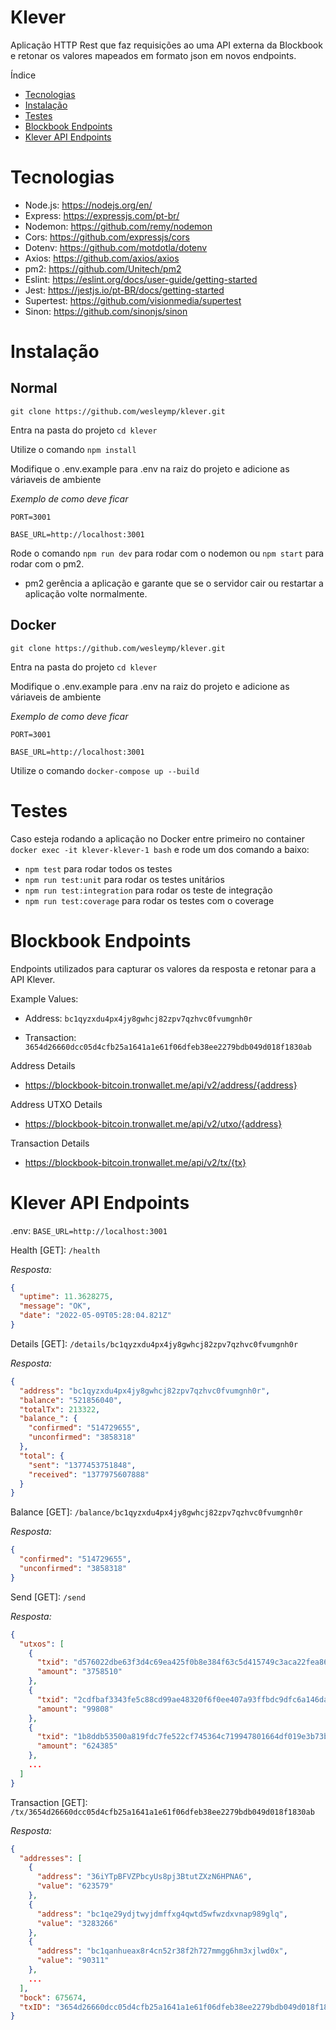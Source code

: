 # Klever

Aplicação HTTP Rest que faz requisições ao uma API externa da Blockbook e retonar os valores
mapeados em formato json em novos endpoints.

Índice

- [Tecnologias](#Tecnologias)
- [Instalação](#Instalação)
- [Testes](#Testes)
- [Blockbook Endpoints](#Blockbook-Endpoints)
- [Klever API Endpoints](#Klever-API-Endpoints)

# Tecnologias

- Node.js: https://nodejs.org/en/
- Express: https://expressjs.com/pt-br/
- Nodemon: https://github.com/remy/nodemon
- Cors: https://github.com/expressjs/cors
- Dotenv: https://github.com/motdotla/dotenv
- Axios: https://github.com/axios/axios
- pm2: https://github.com/Unitech/pm2
- Eslint: https://eslint.org/docs/user-guide/getting-started
- Jest: https://jestjs.io/pt-BR/docs/getting-started
- Supertest: https://github.com/visionmedia/supertest
- Sinon: https://github.com/sinonjs/sinon

# Instalação

## Normal

`git clone https://github.com/wesleymp/klever.git`

Entra na pasta do projeto `cd klever`

Utilize o comando `npm install`

Modifique o .env.example para .env na raiz do projeto e adicione as váriaveis de ambiente

_Exemplo de como deve ficar_

```
PORT=3001

BASE_URL=http://localhost:3001

```

Rode o comando `npm run dev` para rodar com o nodemon ou `npm start` para rodar com o pm2.

- pm2 gerência a aplicação e garante que se o servidor cair ou restartar a aplicação volte normalmente.

## Docker

`git clone https://github.com/wesleymp/klever.git`

Entra na pasta do projeto `cd klever`

Modifique o .env.example para .env na raiz do projeto e adicione as váriaveis de ambiente

_Exemplo de como deve ficar_

```
PORT=3001

BASE_URL=http://localhost:3001
```

Utilize o comando `docker-compose up --build`

# Testes

Caso esteja rodando a aplicação no Docker entre primeiro no container `docker exec -it klever-klever-1 bash` e rode um dos comando a baixo:

- `npm test` para rodar todos os testes
- `npm run test:unit` para rodar os testes unitários
- `npm run test:integration` para rodar os teste de integração
- `npm run test:coverage` para rodar os testes com o coverage

# Blockbook Endpoints

Endpoints utilizados para capturar os valores da resposta e retonar para a API Klever.

Example Values:

- Address: `bc1qyzxdu4px4jy8gwhcj82zpv7qzhvc0fvumgnh0r`

- Transaction: `3654d26660dcc05d4cfb25a1641a1e61f06dfeb38ee2279bdb049d018f1830ab`

Address Details

- https://blockbook-bitcoin.tronwallet.me/api/v2/address/{address}

Address UTXO Details

- https://blockbook-bitcoin.tronwallet.me/api/v2/utxo/{address}

Transaction Details

- https://blockbook-bitcoin.tronwallet.me/api/v2/tx/{tx}

# Klever API Endpoints

.env: `BASE_URL=http://localhost:3001`

Health [GET]: `/health`

_Resposta:_

```json
{
  "uptime": 11.3628275,
  "message": "OK",
  "date": "2022-05-09T05:28:04.821Z"
}
```

Details [GET]: `/details/bc1qyzxdu4px4jy8gwhcj82zpv7qzhvc0fvumgnh0r`

_Resposta:_

```json
{
  "address": "bc1qyzxdu4px4jy8gwhcj82zpv7qzhvc0fvumgnh0r",
  "balance": "521856040",
  "totalTx": 213322,
  "balance_": {
    "confirmed": "514729655",
    "unconfirmed": "3858318"
  },
  "total": {
    "sent": "1377453751848",
    "received": "1377975607888"
  }
}
```

Balance [GET]: `/balance/bc1qyzxdu4px4jy8gwhcj82zpv7qzhvc0fvumgnh0r`

_Resposta:_

```json
{
  "confirmed": "514729655",
  "unconfirmed": "3858318"
}
```

Send [GET]: `/send`

_Resposta:_

```json
{
  "utxos": [
    {
      "txid": "d576022dbe63f3d4c69ea425f0b8e384f63c5d415749c3aca22fea8639d2a713",
      "amount": "3758510"
    },
    {
      "txid": "2cdfbaf3343fe5c88cd99ae48320f6f0ee407a93ffbdc9dfc6a146da3454c69f",
      "amount": "99808"
    },
    {
      "txid": "1b8ddb53500a819fdc7fe522cf745364c719947801664df019e3b73b90de791c",
      "amount": "624385"
    },
    ...
  ]
}
```

Transaction [GET]: `/tx/3654d26660dcc05d4cfb25a1641a1e61f06dfeb38ee2279bdb049d018f1830ab`

_Resposta:_

```json
{
  "addresses": [
    {
      "address": "36iYTpBFVZPbcyUs8pj3BtutZXzN6HPNA6",
      "value": "623579"
    },
    {
      "address": "bc1qe29ydjtwyjdmffxg4qwtd5wfwzdxvnap989glq",
      "value": "3283266"
    },
    {
      "address": "bc1qanhueax8r4cn52r38f2h727mmgg6hm3xjlwd0x",
      "value": "90311"
    },
    ...
  ],
  "bock": 675674,
  "txID": "3654d26660dcc05d4cfb25a1641a1e61f06dfeb38ee2279bdb049d018f1830ab"
}
```

